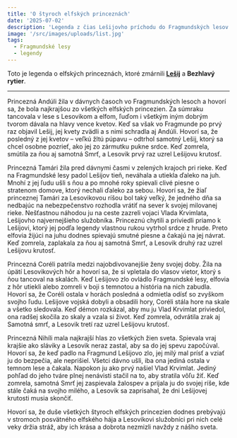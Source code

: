 ```yaml
---
title: 'O štyroch elfských princeznách'
date: '2025-07-02'
description: 'Legenda z čias Lešijovho príchodu do Fragmundských lesov'
image: '/src/images/uploads/list.jpg'
tags:
  - Fragmundské lesy
  - legendy
---
```


Toto je legenda o elfských princeznách, ktoré zmárnili [**Lešij**](/articles/Lesij.md) a **Bezhlavý rytier**.

***

Princezná Andúli žila v dávnych časoch vo Fragmundských lesoch a hovorí sa, že bola najkrajšou zo všetkých elfských princezien. Za súmraku tancovala v lese s Lesovikom a elfom, ľuďom i všetkým iným dobrým tvorom dávala na hlavy vence kvetov. Keď sa však vo Fragmunde po prvý raz objavil Lešij, jej kvety zvädli a s nimi schradla aj Andúli. Hovorí sa, že posledný z jej kvetov – veľkú žltú púpavu – odtrhol samotný Lešij, ktorý sa chcel osobne pozrieť, ako jej zo zármutku pukne srdce. Keď zomrela, smútila za ňou aj samotná Smrť, a Lesovik prvý raz uzrel Lešijovu krutosť.

Princezná Tamári žila pred dávnymi časmi v zelených krajoch pri rieke. Keď na Fragmundské lesy padol Lešijov tieň, neváhala a utiekla ďaleko na juh. Mnohí z jej ľudu ušli s ňou a po mnohé roky spievali clivé piesne o stratenom domove, ktorý nechali ďaleko za sebou. Hovorí sa, že žiaľ princeznej Tamári za Lesovikovou ríšou bol taký veľký, že jedného dňa sa nedbajúc na nebezpečenstvo rozhodla vrátiť na sever k svojej milovanej rieke. Nešťastnou náhodou ju na ceste zazreli vojaci Vlada Krvimlata, Lešijovho najvernejšieho služobníka. Princeznú chytili a priviedli priamo k Lešijovi, ktorý jej podľa legendy vlastnou rukou vytrhol srdce z hrude. Preto elfovia žijúci na juhu dodnes spievajú smutné piesne a čakajú na jej návrat. Keď zomrela, zaplakala za ňou aj samotná Smrť, a Lesovik druhý raz uzrel Lešijovu krutosť. 

Princezná Coréli patrila medzi najobdivovanejšie ženy svojej doby. Žila na úpätí Lesovikových hôr a hovorí sa, že si vpletala do vlasov vietor, ktorý s ňou tancoval na skalách. Keď Lešijovo zlo ovládlo Fragmundské lesy, elfovia z hôr utiekli alebo zomreli v boji s temnotou a história na nich zabudla. Hovorí sa, že Coréli ostala v horách posledná a odmietla odísť so zvyškom svojho ľudu. Lešijove vojská dobyli a obsadili hory, Coréli stála hore na skale a všetko sledovala. Keď démon rozkázal, aby mu ju Vlad Krvimlat priviedol, ona radšej skočila zo skaly a vzala si život. Keď zomrela, odvrátila zrak aj Samotná smrť, a Lesovik tretí raz uzrel Lešijovu krutosť. 

Princezná Nihíli mala najkrajší hlas zo všetkých žien sveta. Spievala vraj krajšie ako sláviky a Lesovik neraz zastal, aby sa do jej spevu započúval. Hovorí sa, že keď padlo na Fragmund Lešijovo zlo, jej milý mal prísť a vziať ju do bezpečia, ale neprišiel. Všetci dávno ušli, iba ona jediná ostala v temnom lese a čakala. Napokon ju ako prvý našiel Vlad Krvimlat. Jediný pohľad do jeho tváre plnej nenávisti stačil na to, aby stratila vôľu žiť. Keď zomrela, samotná Smrť jej zaspievala žalospev a prijala ju do svojej ríše, kde stále čaká na svojho milého, a Lesovik sa zaprisahal, že dni Lešijovej krutosti musia skončiť. 

Hovorí sa, že duše všetkých štyroch elfských princezien dodnes prebývajú v stromoch posvätného elfského hája a Lesovikovi služobníci pri nich celé veky držia stráž, aby ich krása a dobrota nezmizli navždy z nášho sveta. 
